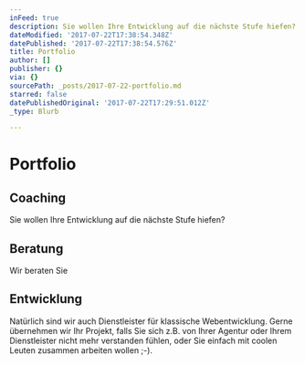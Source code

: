 ```yaml
---
inFeed: true
description: Sie wollen Ihre Entwicklung auf die nächste Stufe hiefen?
dateModified: '2017-07-22T17:38:54.348Z'
datePublished: '2017-07-22T17:38:54.576Z'
title: Portfolio
author: []
publisher: {}
via: {}
sourcePath: _posts/2017-07-22-portfolio.md
starred: false
datePublishedOriginal: '2017-07-22T17:29:51.012Z'
_type: Blurb

---
```

# Portfolio

## Coaching

Sie wollen Ihre Entwicklung auf die nächste Stufe hiefen?

## Beratung

Wir beraten Sie

## Entwicklung

Natürlich sind wir auch Dienstleister für klassische Webentwicklung. Gerne übernehmen wir Ihr Projekt, falls Sie sich z.B. von Ihrer Agentur oder Ihrem Dienstleister nicht mehr verstanden fühlen, oder Sie einfach mit coolen Leuten zusammen arbeiten wollen ;-).